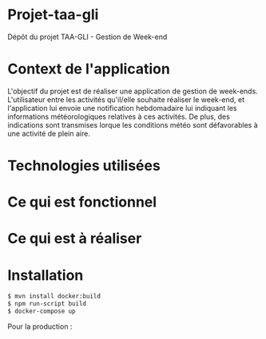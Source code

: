 # Projet-taa-gli
Dépôt du projet TAA-GLI - Gestion de Week-end

# Context de l'application
L'objectif du projet est de réaliser une application de gestion de week-ends. L'utilisateur entre les activités qu'il/elle souhaite réaliser le week-end, et l'application lui envoie une notification hebdomadaire lui indiquant les informations météorologiques relatives à ces activités. De plus, des indications sont transmises lorque les conditions météo sont défavorables à une activité de plein aire. 

# Technologies utilisées


# Ce qui est fonctionnel

# Ce qui est à réaliser

# Installation



```sh
$ mvn install docker:build
$ npm run-script build
$ docker-compose up
```

Pour la production : 




